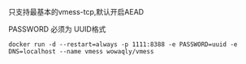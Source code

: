 只支持最基本的vmess-tcp,默认开启AEAD

PASSWORD 必须为 UUID格式

```shell
docker run -d --restart=always -p 1111:8388 -e PASSWORD=uuid -e DNS=localhost --name vmess wowaqly/vmess
```
